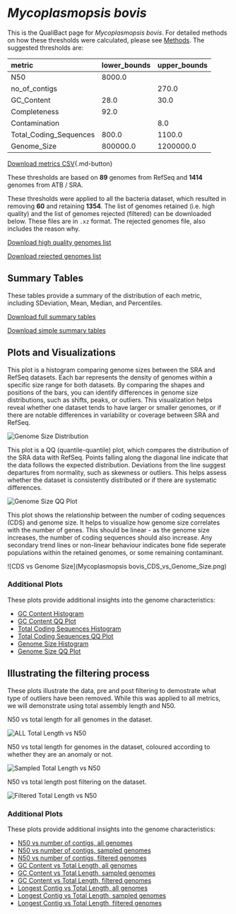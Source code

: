 # *Mycoplasmopsis bovis*

This is the QualiBact page for *Mycoplasmopsis bovis*. For detailed methods on how these thresholds were calculated, please see [Methods](../../methods.md).
The suggested thresholds are: 

| metric                 | lower_bounds   | upper_bounds   |
|:-----------------------|:---------------|:---------------|
| N50                    | 8000.0         |                |
| no_of_contigs          |                | 270.0          |
| GC_Content             | 28.0           | 30.0           |
| Completeness           | 92.0           |                |
| Contamination          |                | 8.0            |
| Total_Coding_Sequences | 800.0          | 1100.0         |
| Genome_Size            | 800000.0       | 1200000.0      |

[Download metrics CSV](Mycoplasmopsis_bovis_metrics.csv){.md-button}


These thresholds are based on **89** genomes from RefSeq and **1414** genomes from ATB / SRA.

These thresholds were applied to all the bacteria dataset, which resulted in removing **60** and retaining **1354**.
The list of genomes retained (i.e. high quality) and the list of genomes rejected (filtered) can be downloaded below. These files are in `.xz` format. The rejected genomes file, also includes the reason why.

[Download high quality genomes list](Mycoplasmopsis_bovis_high_quality_genomes.csv.xz)


[Download rejected genomes list](Mycoplasmopsis_bovis_filtered_out_genomes.csv.xz)



## Summary Tables
These tables provide a summary of the distribution of each metric, including SDeviation, Mean, Median, and Percentiles.

[Download full summary tables](summary.csv)

[Download simple summary tables](selected_summary.csv)

## Plots and Visualizations

This plot is a histogram comparing genome sizes between the SRA and RefSeq datasets. Each bar represents the density of genomes within a specific size range for both datasets. By comparing the shapes and positions of the bars, you can identify differences in genome size distributions, such as shifts, peaks, or outliers. This visualization helps reveal whether one dataset tends to have larger or smaller genomes, or if there are notable differences in variability or coverage between SRA and RefSeq.

![Genome Size Distribution](Genome_Size_refseq_histogram_kde.png)

This plot is a QQ (quantile-quantile) plot, which compares the distribution of the SRA data with RefSeq. Points falling along the diagonal line indicate that the data follows the expected distribution. Deviations from the line suggest departures from normality, such as skewness or outliers. This helps assess whether the dataset is consistently distributed or if there are systematic differences.

![Genome Size QQ Plot](Genome_Size_refseq_qqplot.png)

This plot shows the relationship between the number of coding sequences (CDS) and genome size. It helps to visualize how genome size correlates with the number of genes. This should be linear - as the genome size increases, the number of coding sequences should also increase. Any secondary trend lines or non-linear behaviour indicates bone fide seperate populations within the retained genomes, or some remaining contaminant. 

![CDS vs Genome Size](Mycoplasmopsis bovis_CDS_vs_Genome_Size.png)

### Additional Plots

These plots provide additional insights into the genome characteristics:

- [GC Content Histogram](GC_Content_refseq_histogram_kde.png)
- [GC Content QQ Plot](GC_Content_refseq_qqplot.png)
- [Total Coding Sequences Histogram](Total_Coding_Sequences_refseq_histogram_kde.png)
- [Total Coding Sequences QQ Plot](Total_Coding_Sequences_refseq_qqplot.png)
- [Genome Size Histogram](Genome_Size_refseq_histogram_kde.png)
- [Genome Size QQ Plot](Genome_Size_refseq_qqplot.png)
## Illustrating the filtering process
These plots illustrate the data, pre and post filtering to demostrate what type of outliers have been removed. While this was applied to all metrics, we will demonstrate using total assembly length and N50.

N50 vs total length for all genomes in the dataset.

![ALL Total Length vs N50](Mycoplasmopsis_bovis_all_total_length_N50.png)

N50 vs total length for genomes in the dataset, coloured according to whether they are an anomaly or not.

![Sampled Total Length vs N50](Mycoplasmopsis_bovis_sample_total_length_N50.png)

N50 vs total length post filtering on the dataset.

![Filtered Total Length vs N50](Mycoplasmopsis_bovis_filt_total_length_N50.png)

### Additional Plots

These plots provide additional insights into the genome characteristics:

- [N50 vs number of contigs, all genomes](Mycoplasmopsis_bovis_all_N50_number.png)
- [N50 vs number of contigs, sampled genomes](Mycoplasmopsis_bovis_sample_N50_number.png)
- [N50 vs number of contigs, filtered genomes](Mycoplasmopsis_bovis_filt_N50_number.png)
- [GC Content vs Total Length, all genomes](Mycoplasmopsis_bovis_all_total_length_GC_Content.png)
- [GC Content vs Total Length, sampled genomes](Mycoplasmopsis_bovis_sample_total_length_GC_Content.png)
- [GC Content vs Total Length, filtered genomes](Mycoplasmopsis_bovis_filt_total_length_GC_Content.png)
- [Longest Contig vs Total Length, all genomes](Mycoplasmopsis_bovis_all_total_length_longest.png)
- [Longest Contig vs Total Length, sampled genomes](Mycoplasmopsis_bovis_sample_total_length_longest.png)
- [Longest Contig vs Total Length, filtered genomes](Mycoplasmopsis_bovis_filt_total_length_longest.png)
